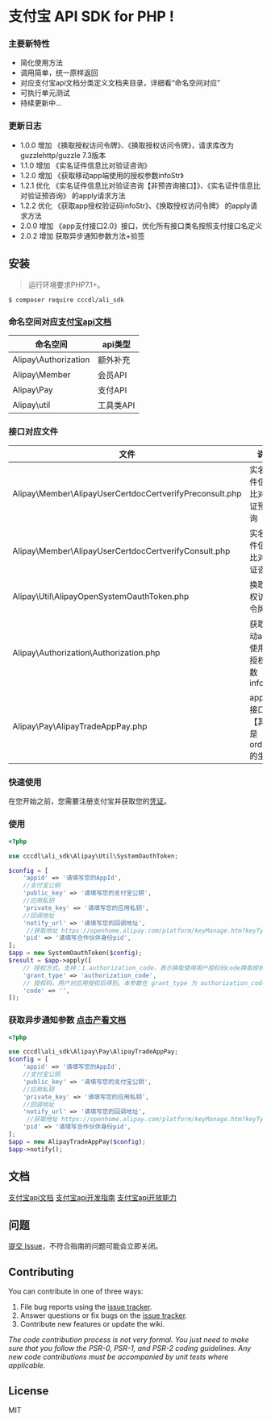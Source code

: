 # 支付宝 API SDK for PHP  !

### 主要新特性

* 简化使用方法
* 调用简单，统一原样返回
* 对应支付宝api文档分类定义文档夹目录，详细看“命名空间对应”
* 可执行单元测试
* 持续更新中...

### 更新日志

- 1.0.0 增加 《换取授权访问令牌》、《换取授权访问令牌》，请求库改为 guzzlehttp/guzzle 7.3版本
- 1.1.0 增加 《实名证件信息比对验证咨询》
- 1.2.0 增加 《获取移动app端使用的授权参数infoStr》
- 1.2.1 优化 《实名证件信息比对验证咨询【非预咨询接口】》、《实名证件信息比对验证预咨询》 的apply请求方法
- 1.2.2 优化 《获取app授权验证码infoStr》、《换取授权访问令牌》 的apply请求方法
- 2.0.0 增加 《app支付接口2.0》接口，优化所有接口类名按照支付接口名定义
- 2.0.2 增加 获取异步通知参数方法+验签

## 安装

> 运行环境要求PHP7.1+。

```shell
$ composer require cccdl/ali_sdk
```

### 命名空间对应[支付宝api文档](https://opendocs.alipay.com/apis)

| 命名空间|api类型|
| ------------------|------------|
| Alipay\Authorization|额外补充|
| Alipay\Member|会员API|
| Alipay\Pay|支付API|
| Alipay\util|工具类API|

### 接口对应文件

| 文件|说明|
| -------------------|------------|
| Alipay\Member\AlipayUserCertdocCertverifyPreconsult.php|实名证件信息比对验证预咨询|
| Alipay\Member\AlipayUserCertdocCertverifyConsult.php|实名证件信息比对验证咨询|
| Alipay\Util\AlipayOpenSystemOauthToken.php|换取授权访问令牌|
| Alipay\Authorization\Authorization.php|获取移动app端使用的授权参数infoStr|
| Alipay\Pay\AlipayTradeAppPay.php|app支付接口2.0【其实是orderStr的生成】|

### 快速使用

在您开始之前，您需要注册支付宝并获取您的[凭证](https://opendocs.alipay.com/apis/api_9/alipay.system.oauth.token)。

### 使用

```php
<?php

use cccdl\ali_sdk\Alipay\Util\SystemOauthToken;

$config = [
    'appid' => '请填写您的AppId',
    //支付宝公钥
    'public_key' => '请填写您的支付宝公钥',
    //应用私钥
    'private_key' => '请填写您的应用私钥',
    //回调地址
    'notify_url' => '请填写您的回调地址',
     //获取地址 https://openhome.alipay.com/platform/keyManage.htm?keyType=partner 合作伙伴身份pid
    'pid' => '请填写合作伙伴身份pid',
];
$app = new SystemOauthToken($config);
$result = $app->apply([
    // 授权方式。支持：1.authorization_code，表示换取使用用户授权码code换取授权令牌access_token。 2.refresh_token，表示使用refresh_token刷新获取新授权令牌。
    'grant_type' => 'authorization_code',
    // 授权码，用户对应用授权后得到。本参数在 grant_type 为 authorization_code 时必填；为 refresh_token 时不填。
    'code' => '',
]);
```

### 获取异步通知参数 [点击产看文档](https://opendocs.alipay.com/open/204/105301#%E5%BC%82%E6%AD%A5%E8%BF%94%E5%9B%9E%E7%BB%93%E6%9E%9C%E7%9A%84%E9%AA%8C%E7%AD%BE)

```php
<?php

use cccdl\ali_sdk\Alipay\Pay\AlipayTradeAppPay;
$config = [
    'appid' => '请填写您的AppId',
    //支付宝公钥
    'public_key' => '请填写您的支付宝公钥',
    //应用私钥
    'private_key' => '请填写您的应用私钥',
    //回调地址
    'notify_url' => '请填写您的回调地址',
     //获取地址 https://openhome.alipay.com/platform/keyManage.htm?keyType=partner 合作伙伴身份pid
    'pid' => '请填写合作伙伴身份pid',
];
$app = new AlipayTradeAppPay($config);
$app->notify();
```

## 文档

[支付宝api文档](https://opendocs.alipay.com/apis)
[支付宝api开发指南](https://opendocs.alipay.com/open/200)
[支付宝api开放能力](https://opendocs.alipay.com/apis/01da3s)

## 问题

[提交 Issue](https://github.com/cccdl/ali_sdk/issues)，不符合指南的问题可能会立即关闭。

## Contributing

You can contribute in one of three ways:

1. File bug reports using the [issue tracker](https://github.com/cccdl/ali_sdk/issues).
2. Answer questions or fix bugs on the [issue tracker](https://github.com/cccdl/ali_sdk/issues).
3. Contribute new features or update the wiki.

_The code contribution process is not very formal. You just need to make sure that you follow the PSR-0, PSR-1, and
PSR-2 coding guidelines. Any new code contributions must be accompanied by unit tests where applicable._

## License

MIT
